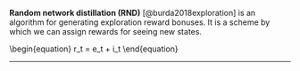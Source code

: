 **Random network distillation (RND)** [@burda2018exploration] is an algorithm for generating exploration reward bonuses. It is a scheme by which we can assign rewards for seeing new states.

\begin{equation}
r_t = e_t + i_t
\end{equation}

---

